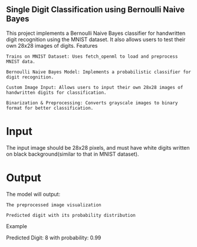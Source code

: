 ## Single Digit Classification using Bernoulli Naive Bayes

This project implements a Bernoulli Naive Bayes classifier for handwritten digit recognition using the MNIST dataset. It also allows users to test their own 28x28 images of digits.
Features

    Trains on MNIST Dataset: Uses fetch_openml to load and preprocess MNIST data.

    Bernoulli Naive Bayes Model: Implements a probabilistic classifier for digit recognition.

    Custom Image Input: Allows users to input their own 28x28 images of handwritten digits for classification.

    Binarization & Preprocessing: Converts grayscale images to binary format for better classification.

# Input

The input image should be 28x28 pixels, and must have white digits written on black background(similar to that in MNIST dataset).

# Output

The model will output:

    The preprocessed image visualization

    Predicted digit with its probability distribution

Example

Predicted Digit: 8 with probability: 0.99
